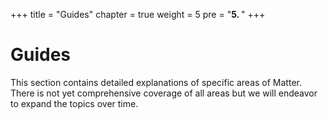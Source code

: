 +++
title = "Guides"
chapter = true
weight = 5
pre = "<b>5. </b>"
+++

# Guides

This section contains detailed explanations of specific areas of Matter. There is not yet comprehensive coverage of all areas but we will endeavor to expand the topics over time.


